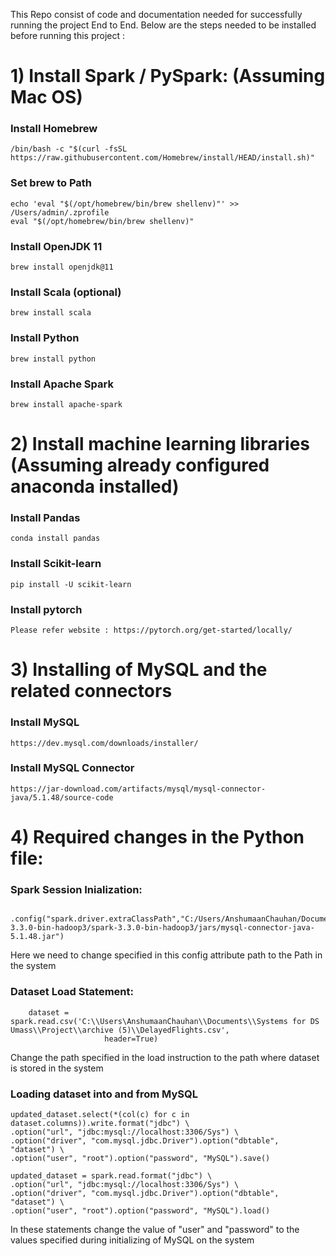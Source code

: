 This Repo consist of code and documentation needed for successfully running the project End to End.
Below are the steps needed to be installed before running this project : 

# 1) Install Spark / PySpark: (Assuming Mac OS)

### Install Homebrew
    /bin/bash -c "$(curl -fsSL https://raw.githubusercontent.com/Homebrew/install/HEAD/install.sh)"

### Set brew to Path
    echo 'eval "$(/opt/homebrew/bin/brew shellenv)"' >> /Users/admin/.zprofile
    eval "$(/opt/homebrew/bin/brew shellenv)"

### Install OpenJDK 11
    brew install openjdk@11

### Install Scala (optional)
    brew install scala

### Install Python
    brew install python

### Install Apache Spark
    brew install apache-spark


# 2) Install machine learning libraries (Assuming already configured anaconda installed)

### Install Pandas 
    conda install pandas

### Install Scikit-learn 
    pip install -U scikit-learn

### Install pytorch 
    Please refer website : https://pytorch.org/get-started/locally/

# 3) Installing of MySQL and the related connectors

### Install MySQL
    https://dev.mysql.com/downloads/installer/
    
### Install MySQL Connector
    https://jar-download.com/artifacts/mysql/mysql-connector-java/5.1.48/source-code

# 4) Required changes in the Python file:  
  
  ### Spark Session Inialization:
            .config("spark.driver.extraClassPath","C:/Users/AnshumaanChauhan/Documents/spark-3.3.0-bin-hadoop3/spark-3.3.0-bin-hadoop3/jars/mysql-connector-java-5.1.48.jar")
  
  Here we need to change specified in this config attribute path to the Path in the system 
  
  ### Dataset Load Statement:
        dataset = spark.read.csv('C:\\Users\AnshumaanChauhan\\Documents\\Systems for DS Umass\\Project\\archive (5)\\DelayedFlights.csv',
                         header=True)
  
  Change the path specified in the load instruction to the path where dataset is stored in the system 
  
  ### Loading dataset into and from MySQL 
    updated_dataset.select(*(col(c) for c in dataset.columns)).write.format("jdbc") \
    .option("url", "jdbc:mysql://localhost:3306/Sys") \
    .option("driver", "com.mysql.jdbc.Driver").option("dbtable", "dataset") \
    .option("user", "root").option("password", "MySQL").save()
    
    updated_dataset = spark.read.format("jdbc") \
    .option("url", "jdbc:mysql://localhost:3306/Sys") \
    .option("driver", "com.mysql.jdbc.Driver").option("dbtable", "dataset") \
    .option("user", "root").option("password", "MySQL").load()
    
  In these statements change the value of "user" and "password" to the values specified during initializing of MySQL on the system 
 
